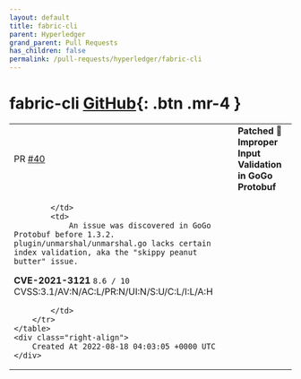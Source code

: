 ```yaml
---
layout: default
title: fabric-cli
parent: Hyperledger
grand_parent: Pull Requests
has_children: false
permalink: /pull-requests/hyperledger/fabric-cli
---
```


# fabric-cli <span class="fs-3 right-align">[GitHub](https://github.com/hyperledger/fabric-cli){: .btn .mr-4 }</span>


<div>
    <table>
        <tr>
            <td>
                PR <a href="https://github.com/hyperledger/fabric-cli/pull/40" class=".btn">#40</a>
            </td>
            <td>
                <b>
                    Patched 🐛 Improper Input Validation in GoGo Protobuf
                </b>
            </td>
        </tr>
        <tr>
            <td>
                
            </td>
            <td>
                An issue was discovered in GoGo Protobuf before 1.3.2. plugin/unmarshal/unmarshal.go lacks certain index validation, aka the "skippy peanut butter" issue.

**CVE-2021-3121**
`8.6 / 10`
CVSS:3.1/AV:N/AC:L/PR:N/UI:N/S:U/C:L/I:L/A:H

            </td>
        </tr>
    </table>
    <div class="right-align">
        Created At 2022-08-18 04:03:05 +0000 UTC
    </div>
</div>

